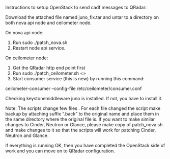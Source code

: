 Instructions to setup OpenStack to send cadf messages to QRadar:

Download the attached file named juno_fix.tar and untar to a
directory on both nova api node and ceilometer node.

On nova api node:
1.	Run sudo ./patch_nova.sh
2.	Restart node api service.

On ceilometer node:
1.	Get the QRadar http end point first
2.	Run sudo ./patch_ceilometer.sh <<QRadar Http Endpoint Here>>
3.	Start consumer service (this is new) by running this command:

   ceilometer-consumer –config-file /etc/ceilometer/consumer.conf

Checking keystonemiddleware juno is installed. If not, you have to
install it.

Note: The scripts change few files . For each file changed the script
make backup by attaching suffix “.back” to the original name and place
them in the same directory where the original file is. If you want to
make similar changes to Cinder, Neutron or Glance, please make copy of
patch_nova.sh and make changes to it  so that the scripts will work for
patching Cinder, Neutron and Glance.

If everything is running OK, then you have completed the OpenStack
side of work and you can move on to QRadar configuration.

